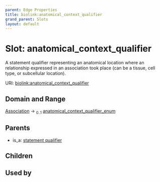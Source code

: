 ```yaml
---
parent: Edge Properties
title: biolink:anatomical_context_qualifier
grand_parent: Slots
layout: default
---
```


# Slot: anatomical_context_qualifier


A statement qualifier representing an anatomical location where an relationship expressed in an association took place (can be a tissue, cell type, or subcellular location).

URI: [biolink:anatomical_context_qualifier](https://w3id.org/biolink/vocab/anatomical_context_qualifier)

## Domain and Range

[Association](Association.md) ->  <sub>0..1</sub> [anatomical_context_qualifier_enum](anatomical_context_qualifier_enum.md)

## Parents

 *  is_a: [statement qualifier](statement_qualifier.md)

## Children


## Used by

